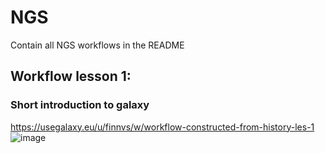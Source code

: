 # NGS
Contain all NGS workflows in the README
## Workflow lesson 1:
### Short introduction to galaxy

https://usegalaxy.eu/u/finnvs/w/workflow-constructed-from-history-les-1
![image](https://github.com/finnvs013/NGS/assets/163141728/7c34e07e-d2b3-4c76-a1cf-8b4aa08efdbe)

